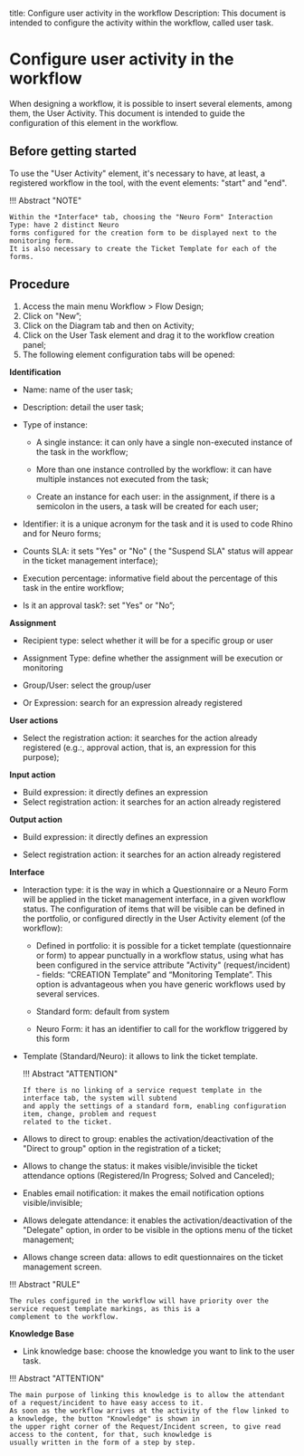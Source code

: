 title: Configure user activity in the workflow
Description: This document is intended to configure the activity within the workflow, called user task. 
# Configure user activity in the workflow 

When designing a workflow, it is possible to insert several elements, among them, the User Activity. This document is intended to guide the configuration of this element in the workflow.

Before getting started
----------------------
To use the "User Activity" element, it's necessary to have, at least, a registered workflow in the tool, with the event elements: "start" and "end".


!!! Abstract "NOTE"

    Within the *Interface* tab, choosing the "Neuro Form" Interaction Type: have 2 distinct Neuro 
    forms configured for the creation form to be displayed next to the monitoring form. 
    It is also necessary to create the Ticket Template for each of the forms.

Procedure
------------

1.	Access the main menu Workflow > Flow Design;
2.	Click on "New”;
3.	Click on the Diagram tab and then on Activity;
4.	Click on the User Task element and drag it to the workflow creation panel;
5.	The following element configuration tabs will be opened:

**Identification**

*	Name: name of the user task;

*	Description: detail the user task;

*	Type of instance:

    *	A single instance: it can only have a single non-executed instance of the task in the workflow;
    
    *	More than one instance controlled by the workflow: it can have multiple instances not executed from the task;
    
    *	Create an instance for each user: in the assignment, if there is a semicolon in the users, a task will be created for each user;

*	Identifier: it is a unique acronym for the task and it is used to code Rhino and for Neuro forms;

*	Counts SLA: it sets "Yes" or "No" ( the "Suspend SLA" status will appear in the ticket management interface);

*	Execution percentage: informative field about the percentage of this task in the entire workflow;

*	Is it an approval task?: set "Yes" or "No”;

**Assignment**

*	Recipient type: select whether it will be for a specific group or user

*	Assignment Type: define whether the assignment will be execution or monitoring

*	Group/User: select the group/user

*	Or Expression: search for an expression already registered

**User actions**

*	Select the registration action: it searches for the action already registered (e.g.:, approval action, that is, an expression for this purpose);

**Input action**

*	Build expression: it directly defines an expression
*	Select registration action: it searches for an action already registered

**Output action**

*	Build expression: it directly defines an expression

*	Select registration action: it searches for an action already registered

**Interface**

*	Interaction type: it is the way in which a Questionnaire or a Neuro Form will be applied in the ticket management interface, in a given workflow status. The configuration of items that will be visible can be defined in the portfolio, or configured directly in the User Activity element (of the workflow):

    *	Defined in portfolio: it is possible for a ticket template (questionnaire or form) to appear punctually in a workflow status, using what has been configured in the service attribute "Activity" (request/incident) - fields: “CREATION Template” and “Monitoring Template”. This option is advantageous when you have generic workflows used by several services.

    *	Standard form: default from system 

    *	Neuro Form: it has an identifier to call for the workflow triggered by this form

*	Template (Standard/Neuro): it allows to link the ticket template.

    !!! Abstract "ATTENTION"

        If there is no linking of a service request template in the interface tab, the system will subtend 
        and apply the settings of a standard form, enabling configuration item, change, problem and request 
        related to the ticket.
    
*	Allows to direct to group: enables the activation/deactivation of the "Direct to group" option in the registration of a ticket;

*	Allows to change the status: it makes visible/invisible the ticket attendance options (Registered/In Progress; Solved and Canceled);

*	Enables email notification: it makes the email notification options visible/invisible;

*	Allows delegate attendance: it enables the activation/deactivation of the "Delegate" option, in order to be visible in the options menu of the ticket management;

*	Allows change screen data: allows to edit questionnaires on the ticket management screen.

!!! Abstract "RULE"    
    
    The rules configured in the workflow will have priority over the service request template markings, as this is a 
    complement to the workflow.
    
**Knowledge Base**

   *  Link knowledge base: choose the knowledge you want to link to the user task.

!!! Abstract "ATTENTION"

    The main purpose of linking this knowledge is to allow the attendant of a request/incident to have easy access to it. 
    As soon as the workflow arrives at the activity of the flow linked to a knowledge, the button "Knowledge" is shown in 
    the upper right corner of the Request/Incident screen, to give read access to the content, for that, such knowledge is 
    usually written in the form of a step by step.
    
    
<!-- !!! tip "About"

    <b>Product/Version:</b> CITSmart | 9.00 &nbsp;&nbsp;
    <b>Updated:</b>04/22/2019 – Anna Martins
